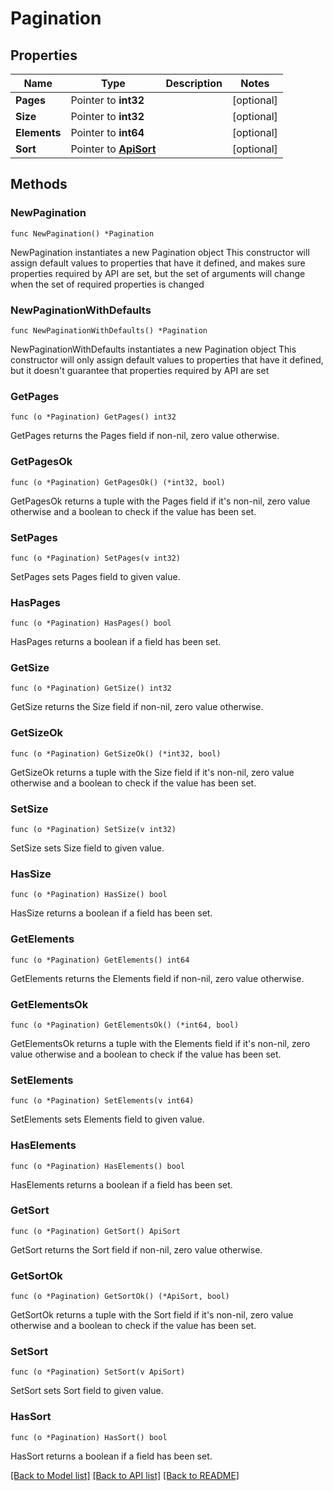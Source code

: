 # Pagination

## Properties

Name | Type | Description | Notes
------------ | ------------- | ------------- | -------------
**Pages** | Pointer to **int32** |  | [optional] 
**Size** | Pointer to **int32** |  | [optional] 
**Elements** | Pointer to **int64** |  | [optional] 
**Sort** | Pointer to [**ApiSort**](ApiSort.md) |  | [optional] 

## Methods

### NewPagination

`func NewPagination() *Pagination`

NewPagination instantiates a new Pagination object
This constructor will assign default values to properties that have it defined,
and makes sure properties required by API are set, but the set of arguments
will change when the set of required properties is changed

### NewPaginationWithDefaults

`func NewPaginationWithDefaults() *Pagination`

NewPaginationWithDefaults instantiates a new Pagination object
This constructor will only assign default values to properties that have it defined,
but it doesn't guarantee that properties required by API are set

### GetPages

`func (o *Pagination) GetPages() int32`

GetPages returns the Pages field if non-nil, zero value otherwise.

### GetPagesOk

`func (o *Pagination) GetPagesOk() (*int32, bool)`

GetPagesOk returns a tuple with the Pages field if it's non-nil, zero value otherwise
and a boolean to check if the value has been set.

### SetPages

`func (o *Pagination) SetPages(v int32)`

SetPages sets Pages field to given value.

### HasPages

`func (o *Pagination) HasPages() bool`

HasPages returns a boolean if a field has been set.

### GetSize

`func (o *Pagination) GetSize() int32`

GetSize returns the Size field if non-nil, zero value otherwise.

### GetSizeOk

`func (o *Pagination) GetSizeOk() (*int32, bool)`

GetSizeOk returns a tuple with the Size field if it's non-nil, zero value otherwise
and a boolean to check if the value has been set.

### SetSize

`func (o *Pagination) SetSize(v int32)`

SetSize sets Size field to given value.

### HasSize

`func (o *Pagination) HasSize() bool`

HasSize returns a boolean if a field has been set.

### GetElements

`func (o *Pagination) GetElements() int64`

GetElements returns the Elements field if non-nil, zero value otherwise.

### GetElementsOk

`func (o *Pagination) GetElementsOk() (*int64, bool)`

GetElementsOk returns a tuple with the Elements field if it's non-nil, zero value otherwise
and a boolean to check if the value has been set.

### SetElements

`func (o *Pagination) SetElements(v int64)`

SetElements sets Elements field to given value.

### HasElements

`func (o *Pagination) HasElements() bool`

HasElements returns a boolean if a field has been set.

### GetSort

`func (o *Pagination) GetSort() ApiSort`

GetSort returns the Sort field if non-nil, zero value otherwise.

### GetSortOk

`func (o *Pagination) GetSortOk() (*ApiSort, bool)`

GetSortOk returns a tuple with the Sort field if it's non-nil, zero value otherwise
and a boolean to check if the value has been set.

### SetSort

`func (o *Pagination) SetSort(v ApiSort)`

SetSort sets Sort field to given value.

### HasSort

`func (o *Pagination) HasSort() bool`

HasSort returns a boolean if a field has been set.


[[Back to Model list]](../README.md#documentation-for-models) [[Back to API list]](../README.md#documentation-for-api-endpoints) [[Back to README]](../README.md)


